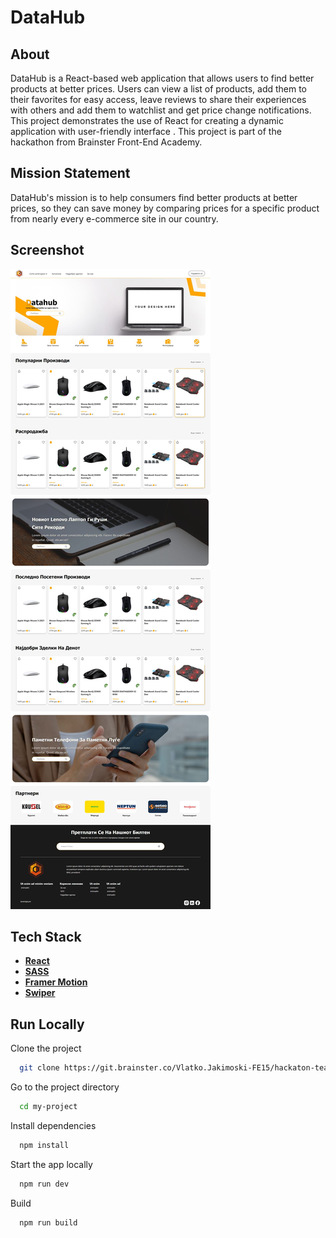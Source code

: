 # DataHub

## About

DataHub is a React-based web application that allows users to find better products at better prices. Users can view a list of products, add them to their favorites for easy access, leave reviews to share their experiences with others and add them to watchlist and get price change notifications. This project demonstrates the use of React for creating a dynamic application with user-friendly interface . This project is part of the hackathon from Brainster Front-End Academy.

## Mission Statement

DataHub's mission is to help consumers find better products at better prices, so they can save money by comparing prices for a specific product from nearly every e-commerce site in our country.

## Screenshot

![App Screenshot](./data-hub-screenshot.jpg)

## Tech Stack

- **[ React ](https://react.dev/)**
- **[ SASS](https://sass-lang.com/)**
- **[ Framer Motion](https://www.framer.com/motion/)**
- **[ Swiper](https://swiperjs.com/)**

## Run Locally

Clone the project

```bash
  git clone https://git.brainster.co/Vlatko.Jakimoski-FE15/hackaton-team-2.git
```

Go to the project directory

```bash
  cd my-project
```

Install dependencies

```bash
  npm install
```

Start the app locally

```bash
  npm run dev
```

Build

```bash
  npm run build
```
